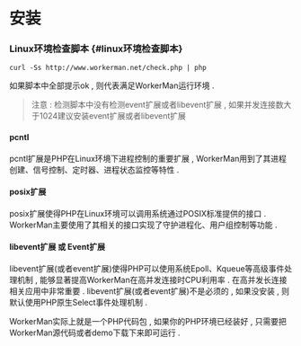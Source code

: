 # 安装

### Linux环境检查脚本 {#linux环境检查脚本}

```
curl -Ss http://www.workerman.net/check.php | php
```

如果脚本中全部提示ok , 则代表满足WorkerMan运行环境 .

> 注意 : 检测脚本中没有检测event扩展或者libevent扩展 , 如果并发连接数大于1024建议安装event扩展或者libevent扩展

#### pcntl

pcntl扩展是PHP在Linux环境下进程控制的重要扩展 , WorkerMan用到了其进程创建、信号控制、定时器、进程状态监控等特性 . 

#### posix扩展

posix扩展使得PHP在Linux环境可以调用系统通过POSIX标准提供的接口 . WorkerMan主要使用了其相关的接口实现了守护进程化、用户组控制等功能 . 

#### libevent扩展 或 Event扩展

libevent扩展\(或者event扩展\)使得PHP可以使用系统Epoll、Kqueue等高级事件处理机制 , 能够显著提高WorkerMan在高并发连接时CPU利用率 . 在高并发长连接相关应用中非常重要 . libevent扩展\(或者event扩展\)不是必须的 , 如果没安装 , 则默认使用PHP原生Select事件处理机制 . 

WorkerMan实际上就是一个PHP代码包 , 如果你的PHP环境已经装好 , 只需要把WorkerMan源代码或者demo下载下来即可运行 . 

